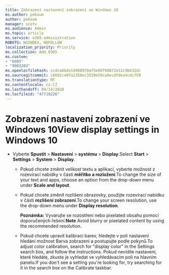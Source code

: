 ```yaml
---
title: Zobrazení nastavení zobrazení ve Windows 10
ms.author: pebaum
author: pebaum
manager: scotv
ms.audience: Admin
ms.topic: article
ms.service: o365-administration
ROBOTS: NOINDEX, NOFOLLOW
localization_priority: Priority
ms.collection: Adm_O365
ms.custom:
- "6005"
- "9003203"
ms.openlocfilehash: ccdca6bde14980970af5e00798872e53c9b632dc
ms.sourcegitcommit: c6692ce0fa1358ec3529e59ca0ecdfdea4cdc759
ms.translationtype: MT
ms.contentlocale: cs-CZ
ms.lasthandoff: 09/14/2020
ms.locfileid: "47719226"
---
```

# <a name="view-display-settings-in-windows-10"></a><span data-ttu-id="16215-102">Zobrazení nastavení zobrazení ve Windows 10</span><span class="sxs-lookup"><span data-stu-id="16215-102">View display settings in Windows 10</span></span>

- <span data-ttu-id="16215-103">Vyberte **Spustit**   >  **Nastavení**   >  **systému**  >  **Display**.</span><span class="sxs-lookup"><span data-stu-id="16215-103">Select **Start**  > **Settings**  > **System** > **Display**.</span></span>
    -  <span data-ttu-id="16215-104">Pokud chcete změnit velikost textu a aplikací, vyberte možnost z rozevírací nabídky v části  **měřítko a rozložení**.</span><span class="sxs-lookup"><span data-stu-id="16215-104">To change the size of your text and apps, choose an option from the drop-down menu under  **Scale and layout**.</span></span>
    - <span data-ttu-id="16215-105">Pokud chcete změnit rozlišení obrazovky, použijte rozevírací nabídku v části **rozlišení zobrazení**.</span><span class="sxs-lookup"><span data-stu-id="16215-105">To change your screen resolution, use the drop-down menu under **Display resolution**.</span></span>
     
      <span data-ttu-id="16215-106">**Poznámka:** Vyvarujte se rozostření nebo pixelated obsahu pomocí doporučených řešení.</span><span class="sxs-lookup"><span data-stu-id="16215-106">**Note** Avoid blurry or pixelated content by using the recommended resolution.</span></span>
    - <span data-ttu-id="16215-107">Pokud chcete upravit kalibraci barev, hledejte v poli nastavení hledání možnost Barva zobrazení a postupujte podle pokynů.</span><span class="sxs-lookup"><span data-stu-id="16215-107">To adjust color calibration, search for "display color" in the Settings search box, and follow the instructions.</span></span> <span data-ttu-id="16215-108">Pokud nevidíte nastavení, které hledáte, zkuste je vyhledat ve vyhledávacím poli na hlavním panelu.</span><span class="sxs-lookup"><span data-stu-id="16215-108">If you don't see a setting you're looking for, try searching for it in the search box on the Calibrate taskbar.</span></span>
